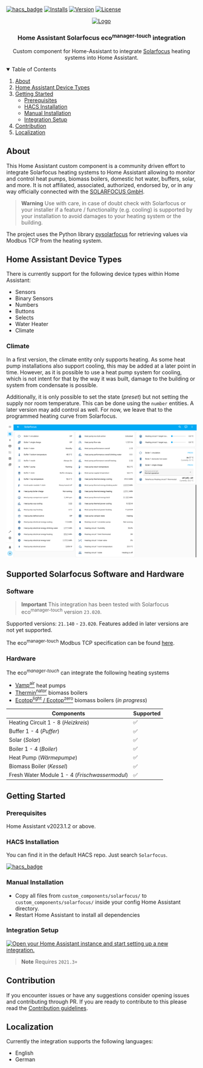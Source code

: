 [![hacs_badge](https://img.shields.io/badge/HACS-Default-41BDF5.svg?style=for-the-badge)](https://github.com/hacs/integration)
[![Installs][installs-shield]][installs]
[![Version](https://img.shields.io/github/v/tag/lavermanjj/home-assistant-solarfocus?style=for-the-badge&label=Version&color=orange)](https://img.shields.io/github/v/tag/lavermanjj/home-assistant-solarfocus?style=for-the-badge&label=Version&color=orange)
[![License](https://img.shields.io/github/license/lavermanjj/home-assistant-solarfocus?style=for-the-badge)](https://img.shields.io/github/license/lavermanjj/home-assistant-solarfocus?style=for-the-badge)


<p align="center">
  <a href="https://github.com/lavermanjj/home-assistant-solarfocus">
    <img src="https://brands.home-assistant.io/solarfocus/logo.png" alt="Logo" height="80">
  </a>
</p>

<h3 align="center">Home Assistant Solarfocus eco<sup>manager-touch</sup> integration</h3>

<p align="center">
  Custom component for Home-Assistant to integrate <a href="https://www.solarfocus.com/">Solarfocus</a> heating systems into Home Assistant.
</p>


<details open="open">
  <summary>Table of Contents</summary>

1. [About](#about)
2. [Home Assistant Device Types](#home-assistant-device-types)
3. [Getting Started](#getting-started)
   - [Prerequisites](#prerequisites)
   - [HACS Installation](#hacs-installation)
   - [Manual Installation](#manual-installation)
   - [Integration Setup](#integration-setup)
4. [Contribution](#contribution)
5. [Localization](#localization)
   
</details>


## About

This Home Assistant custom component is a community driven effort to integrate Solarfocus heating systems to Home Assistant allowing to monitor and control heat pumps, biomass boilers, domestic hot water, buffers, solar, and more. It is not affiliated, associated, authorized, endorsed by, or in any way officially connected with the [SOLARFOCUS GmbH](https://www.solarfocus.com/en/footer-bar/about-us).

> **Warning**
> Use with care, in case of doubt check with Solarfocus or your installer if a feature / functionality (e.g. cooling) is supported by your installation to avoid damages to your heating system or the building.

The project uses the Python library [pysolarfocus](https://github.com/LavermanJJ/pysolarfocus) for retrieving values via Modbus TCP from the heating system.

## Home Assistant Device Types

There is currently support for the following device types within Home Assistant:

- Sensors
- Binary Sensors
- Numbers
- Buttons
- Selects
- Water Heater
- Climate


### Climate
In a first version, the climate entity only supports heating. As some heat pump installations also support cooling, this may be added at a later point in time. However, as it is possible to use a heat pump system for cooling, which is not intent for that by the way it was built, damage to the building or system from condensate is possible. 

Additionally, it is only possible to set the state (_preset_) but not setting the supply nor room temperature. This can be done using the `number` entities. A later version may add control as well. For now, we leave that to the programmed heating curve from Solarfocus. 

![example](img/example.png)

## Supported Solarfocus Software and Hardware

### Software

> **Important**
> This integration has been tested with Solarfocus eco<sup>manager-touch</sup> version `23.020`.

Supported versions: `21.140` - `23.020`. Features added in later versions are not yet supported.

The eco<sup>manager-touch</sup> Modbus TCP specification can be found [here](https://www.solarfocus.com/de/partnerportal/pdf/open/UGFydG5lcmJlcmVpY2gtREUvUmVnZWx1bmdfZWNvbWFuYWdlci10b3VjaC9BbmxlaXR1bmdlbi9lY29tYW5hZ2VyLXRvdWNoX01vZGJ1cy1UQ1AtUmVnaXN0ZXJkYXRlbl9BbmxlaXR1bmcucGRm/117920/0/Lng_YSxpM245S30zMTc4W2Y8cVRRXWlJVWRQJDsv?serialNumber=21010).

### Hardware

The eco<sup>_manager-touch_</sup> can integrate the following heating systems
- [Vamp<sup>air</sup>](https://www.solarfocus.com/en/products/air-source-heat-pump-vampair) heat pumps
- [Thermin<sup>nator</sup>](https://www.solarfocus.com/en/products/biomassheating) biomass boilers
- [Ecotop<sup>light</sup> / Ecotop<sup>zero</sup>](https://www.solarfocus.com/de/produkte/biomasseheizung/pelletkessel/ecotop) biomass boilers (_in progress_)

| Components | Supported |
|---|---|
| Heating Circuit 1 - 8 (_Heizkreis_)| :white_check_mark: |
| Buffer 1 - 4 (_Puffer_) | :white_check_mark: |
| Solar (_Solar_)| :white_check_mark: |
| Boiler 1 - 4 (_Boiler_) | :white_check_mark: |
| Heat Pump (_Wärmepumpe_) | :white_check_mark: |
| Biomass Boiler (_Kessel_) | :white_check_mark: | 
| Fresh Water Module 1 - 4 (_Frischwassermodul_) | :white_check_mark: |

## Getting Started

### Prerequisites

Home Assistant v2023.1.2 or above.

### HACS Installation

You can find it in the default HACS repo. Just search `Solarfocus`.

[![hacs_badge](https://img.shields.io/badge/HACS-Default-41BDF5.svg?style=for-the-badge)](https://github.com/hacs/integration)


### Manual Installation

- Copy all files from `custom_components/solarfocus/` to `custom_components/solarfocus/` inside your config Home Assistant directory.
- Restart Home Assistant to install all dependencies

### Integration Setup

[![Open your Home Assistant instance and start setting up a new integration.](https://my.home-assistant.io/badges/config_flow_start.svg)](https://my.home-assistant.io/redirect/config_flow_start/?domain=solarfocus) 
> **Note**
> Requires `2021.3+`

## Contribution

If you encounter issues or have any suggestions consider opening issues and contributing through PR. If you are ready to contribute to this please read the [Contribution guidelines](CONTRIBUTING.md).

## Localization

Currently the integration supports the following languages:

- English
- German



[installs-shield]: https://img.shields.io/badge/dynamic/json?url=https%3A%2F%2Fanalytics.home-assistant.io%2Fcustom_integrations.json&query=%24.solarfocus.total&style=for-the-badge&label=Installs&color=green
[installs]: https://analytics.home-assistant.io/custom_integrations.json
